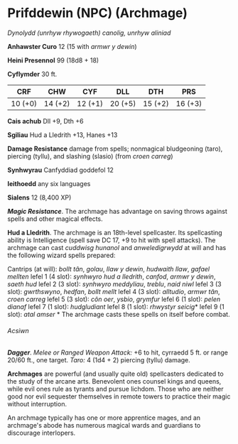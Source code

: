 # Prifddewin (NPC) (Archmage)

*Dynolydd (unrhyw rhywogaeth) canolig, unrhyw aliniad*

**Anhawster Curo** 12 (15 with *armwr y dewin*)

**Heini Presennol** 99 (18d8 + 18)

**Cyflymder** 30 ft.

| CRF     | CHW     | CYF     | DLL     | DTH     | PRS     |
|---------|---------|---------|---------|---------|---------|
| 10 (+0) | 14 (+2) | 12 (+1) | 20 (+5) | 15 (+2) | 16 (+3) |

**Cais achub** Dll +9, Dth +6

**Sgiliau** Hud a Lledrith +13, Hanes +13

**Damage Resistance** damage from spells; nonmagical bludgeoning (taro), piercing (tyllu), and slashing (slasio) (from *croen carreg*)

**Synhwyrau** Canfyddiad goddefol 12

**Ieithoedd** any six languages

**Sialens** 12 (8,400 XP)

***Magic Resistance***. The archmage has advantage on saving throws against spells and other magical effects.

**Hud a Lledrith**. The archmage is an 18th-level spellcaster. Its spellcasting ability is Intelligence (spell save DC 17, +9 to hit with spell attacks). The archmage can cast *cuddwisg hunanol* and *anweledigrwydd* at will and has the following wizard spells prepared:

Cantrips (at will): *bollt tân*, *golau*, *llaw y dewin*, *hudwaith llaw*, *gafael mellten*
lefel 1 (4 slot): *synhwyro hud a lledrith*, *canfod*, *armwr y dewin*, *saeth hud*
lefel 2 (3 slot): *synhwyro meddyliau*, *treblu*, *naid niwl*
lefel 3 (3 slot): *gwrthswyno*, *hedfan*, *bollt mellt*
lefel 4 (3 slot): *alltudio*, *armwr tân*, *croen carreg*
lefel 5 (3 slot): *côn oer*, *ysbio*, *grymfur*
lefel 6 (1 slot): *pelen dianaf*
lefel 7 (1 slot): *hudgludiant*
lefel 8 (1 slot): *rhwystyr seicig**
lefel 9 (1 slot): *atal amser*
\* The archmage casts these spells on itself before combat.

###### Acsiwn

***Dagger***. *Melee or Ranged Weapon Attack:* +6 to hit, cyrraedd 5 ft. or range 20/60 ft., one target. *Taro:* 4 (1d4 + 2) piercing (tyllu) damage.

**Archmages** are powerful (and usually quite old) spellcasters dedicated to the study of the arcane arts. Benevolent ones counsel kings and queens, while evil ones rule as tyrants and pursue lichdom. Those who are neither good nor evil sequester themselves in remote towers to practice their magic without interruption.

An archmage typically has one or more apprentice mages, and an archmage's abode has numerous magical wards and guardians to discourage interlopers.